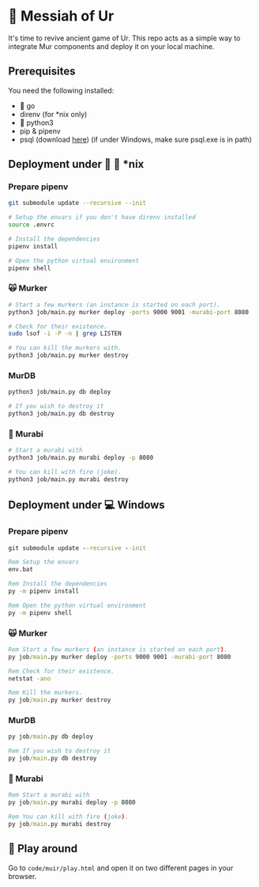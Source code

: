 # :european_castle: Messiah of Ur

It's time to revive ancient game of Ur. This repo acts as a simple way to integrate Mur components and deploy it on your local machine.

## Prerequisites

You need the following installed:

- :mouse2: go
- direnv (for *nix only)
- :snake: python3
- pip & pipenv
- psql (download [here](https://www.enterprisedb.com/download-postgresql-binaries?fbclid=IwAR3XSzTmFPKzGJiugdcBm77dZ3yHjVqjfZYkclWb1ulNMvxClWE-Eyxxv5s)) (if under Windows, make sure psql.exe is in path)

## Deployment under :penguin: :apple: *nix

### Prepare pipenv

```bash
git submodule update --recursive --init

# Setup the envars if you don't have direnv installed
source .envrc

# Install the dependencies
pipenv install

# Open the python virtual environment
pipenv shell
```

### :scream_cat: Murker

```bash
# Start a few murkers (an instance is started on each port).
python3 job/main.py murker deploy -ports 9000 9001 -murabi-port 8080

# Check for their existence.
sudo lsof -i -P -n | grep LISTEN

# You can kill the murkers with.
python3 job/main.py murker destroy
```

### MurDB

```bash
python3 job/main.py db deploy

# If you wish to destroy it
python3 job/main.py db destroy
```

### :dragon_face: Murabi

```bash
# Start a murabi with
python3 job/main.py murabi deploy -p 8080

# You can kill with fire (joke).
python3 job/main.py murabi destroy
```

## Deployment under :computer: Windows

### Prepare pipenv

```bat
git submodule update --recursive --init

Rem Setup the envars
env.bat

Rem Install the dependencies
py -m pipenv install

Rem Open the python virtual environment
py -m pipenv shell
```

### :scream_cat: Murker

```bat
Rem Start a few murkers (an instance is started on each port).
py job/main.py murker deploy -ports 9000 9001 -murabi-port 8080

Rem Check for their existence.
netstat -ano

Rem Kill the murkers.
py job/main.py murker destroy
```

### MurDB

```bat
py job/main.py db deploy

Rem If you wish to destroy it
py job/main.py db destroy
```


### :dragon_face: Murabi

```bat
Rem Start a murabi with
py job/main.py murabi deploy -p 8080

Rem You can kill with fire (joke).
py job/main.py murabi destroy
```

## :game_die: Play around

Go to `code/muir/play.html` and open it on two different pages in your browser.
